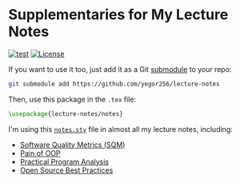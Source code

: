 # Supplementaries for My Lecture Notes

[![test](https://github.com/yegor256/lecture-notes/actions/workflows/test.yml/badge.svg)](https://github.com/yegor256/lecture-notes/actions/workflows/test.yml)
[![License](https://img.shields.io/badge/license-MIT-green.svg)](https://github.com/yegor256/lecture-notes.sty/blob/master/LICENSE.txt)

If you want to use it too, just add it as a Git [submodule][submodule]
to your repo:

```bash
git submodule add https://github.com/yegor256/lecture-notes
```

Then, use this package in the `.tex` file:

```tex
\usepackage{lecture-notes/notes}
```

I'm using this [`notes.sty`][sty] file in almost all
my lecture notes, including:

* [Software Quality Metrics (SQM)](https://github.com/yegor256/sqm)
* [Pain of OOP](https://github.com/yegor256/sqm)
* [Practical Program Analysis](https://github.com/yegor256/ppa)
* [Open Source Best Practices](https://github.com/yegor256/osbp)

[sty]: https://raw.githubusercontent.com/yegor256/lecture-notes/refs/heads/master/notes.sty
[submodule]: https://git-scm.com/book/en/v2/Git-Tools-Submodules
